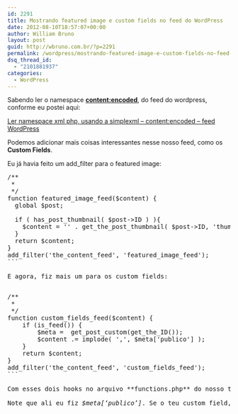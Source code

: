 ```yaml
---
id: 2291
title: Mostrando featured image e custom fields no feed do WordPress
date: 2012-08-10T18:57:07+00:00
author: William Bruno
layout: post
guid: http://wbruno.com.br/?p=2291
permalink: /wordpress/mostrando-featured-image-e-custom-fields-no-feed-do-wordpress/
dsq_thread_id:
  - "2101881937"
categories:
  - WordPress
---
```

Sabendo ler o namespace **<content:encoded>**, do feed do wordpress, conforme eu postei aqui:

[Ler namespace xml php, usando a simplexml – content:encoded – feed WordPress](http://wbruno.com.br/2012/08/08/ler-namespace-xml-php-usando-a-simplexml/ "Ler namespace xml php, usando a simplexml – content:encoded – feed WordPress")

Podemos adicionar mais coisas interessantes nesse nosso feed, como os **Custom Fields**.
  
<!--more-->


  
Eu já havia feito um add_filter para o featured image:

<pre name="code" class="php">/**
 * 
 */
function featured_image_feed($content) {
  global $post;

  if ( has_post_thumbnail( $post->ID ) ){
    $content = '' . get_the_post_thumbnail( $post->ID, 'thumbnail' ) . '' . $content;  
  }
  return $content;
}
add_filter('the_content_feed', 'featured_image_feed');
```

E agora, fiz mais um para os custom fields:

<pre name="code" class="php">/**
 * 
 */
function custom_fields_feed($content) {
    if (is_feed()) {
        $meta =  get_post_custom(get_the_ID());
        $content .= implode( ',', $meta['publico'] );
    }
    return $content;
}
add_filter('the_content_feed', 'custom_fields_feed');
```

Com esses dois hooks no arquivo **functions.php** do nosso tema, chegarão no name espace :encoded, o featured image e os custom fields(key: publico).

Note que ali eu fiz <var>$meta[&#8216;publico&#8217;]</var>. Se o teu custom field, tiver outra key, vc deve alterar esta linha.